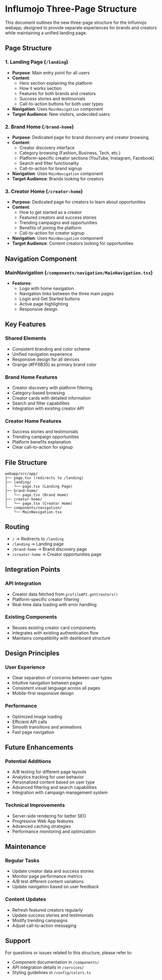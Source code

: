 # Influmojo Three-Page Structure

This document outlines the new three-page structure for the Influmojo webapp, designed to provide separate experiences for brands and creators while maintaining a unified landing page.

## Page Structure

### 1. Landing Page (`/landing`)
- **Purpose**: Main entry point for all users
- **Content**: 
  - Hero section explaining the platform
  - How it works section
  - Features for both brands and creators
  - Success stories and testimonials
  - Call-to-action buttons for both user types
- **Navigation**: Uses `MainNavigation` component
- **Target Audience**: New visitors, undecided users

### 2. Brand Home (`/brand-home`)
- **Purpose**: Dedicated page for brand discovery and creator browsing
- **Content**:
  - Creator discovery interface
  - Category browsing (Fashion, Business, Tech, etc.)
  - Platform-specific creator sections (YouTube, Instagram, Facebook)
  - Search and filter functionality
  - Call-to-action for brand signup
- **Navigation**: Uses `MainNavigation` component
- **Target Audience**: Brands looking for creators

### 3. Creator Home (`/creator-home`)
- **Purpose**: Dedicated page for creators to learn about opportunities
- **Content**:
  - How to get started as a creator
  - Featured creators and success stories
  - Trending campaigns and opportunities
  - Benefits of joining the platform
  - Call-to-action for creator signup
- **Navigation**: Uses `MainNavigation` component
- **Target Audience**: Content creators looking for opportunities

## Navigation Component

### MainNavigation (`/components/navigation/MainNavigation.tsx`)
- **Features**:
  - Logo with home navigation
  - Navigation links between the three main pages
  - Login and Get Started buttons
  - Active page highlighting
  - Responsive design

## Key Features

### Shared Elements
- Consistent branding and color scheme
- Unified navigation experience
- Responsive design for all devices
- Orange (#FF6B35) as primary brand color

### Brand Home Features
- Creator discovery with platform filtering
- Category-based browsing
- Creator cards with detailed information
- Search and filter capabilities
- Integration with existing creator API

### Creator Home Features
- Success stories and testimonials
- Trending campaign opportunities
- Platform benefits explanation
- Clear call-to-action for signup

## File Structure

```
webapp/src/app/
├── page.tsx (redirects to /landing)
├── landing/
│   └── page.tsx (Landing Page)
├── brand-home/
│   └── page.tsx (Brand Home)
├── creator-home/
│   └── page.tsx (Creator Home)
└── components/navigation/
    └── MainNavigation.tsx
```

## Routing

- `/` → Redirects to `/landing`
- `/landing` → Landing page
- `/brand-home` → Brand discovery page
- `/creator-home` → Creator opportunities page

## Integration Points

### API Integration
- Creator data fetched from `profileAPI.getCreators()`
- Platform-specific creator filtering
- Real-time data loading with error handling

### Existing Components
- Reuses existing creator card components
- Integrates with existing authentication flow
- Maintains compatibility with dashboard structure

## Design Principles

### User Experience
- Clear separation of concerns between user types
- Intuitive navigation between pages
- Consistent visual language across all pages
- Mobile-first responsive design

### Performance
- Optimized image loading
- Efficient API calls
- Smooth transitions and animations
- Fast page navigation

## Future Enhancements

### Potential Additions
- A/B testing for different page layouts
- Analytics tracking for user behavior
- Personalized content based on user type
- Advanced filtering and search capabilities
- Integration with campaign management system

### Technical Improvements
- Server-side rendering for better SEO
- Progressive Web App features
- Advanced caching strategies
- Performance monitoring and optimization

## Maintenance

### Regular Tasks
- Update creator data and success stories
- Monitor page performance metrics
- A/B test different content variations
- Update navigation based on user feedback

### Content Updates
- Refresh featured creators regularly
- Update success stories and testimonials
- Modify trending campaigns
- Adjust call-to-action messaging

## Support

For questions or issues related to this structure, please refer to:
- Component documentation in `/components/`
- API integration details in `/services/`
- Styling guidelines in `/config/colors.ts`
